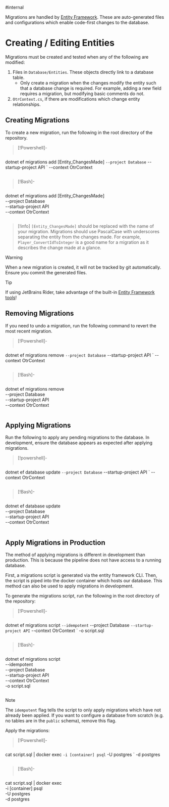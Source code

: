 #internal 

Migrations are handled by [Entity Framework](https://learn.microsoft.com/en-us/aspnet/entity-framework). These are auto-generated files and configurations which enable code-first changes to the database.

# Creating / Editing Entities

Migrations must be created and tested when any of the following are modified:

1. Files in `Database/Entities`. These objects directly link to a database table.
    - Only create a migration when the changes modify the entity such that a database change is required. For example, adding a new field requires a migration, but modifying basic comments do not.
2. `OtrContext.cs`, if there are modifications which change entity relationships.

## Creating Migrations

To create a new migration, run the following in the root directory of the repository.

> [!Powershell]-
> ```
dotnet ef migrations add [Entity_ChangesMade] `
--project Database `
--startup-project API `
--context OtrContext
> ```

> [!Bash]-
> ```
dotnet ef migrations add [Entity_ChangesMade] \
--project Database \
--startup-project API \
--context OtrContext
> ```

> [!info]
>  `[Entity_ChangesMade]` should be replaced with the name of your migration. Migrations should use PascalCase with underscores separating the entity from the changes made. For example, `Player_ConvertIdToInteger` is a good name for a migration as it describes the change made at a glance.

> [!warning] 
> When a new migration is created, it will not be tracked by git automatically. Ensure you commit the generated files.

> [!tip]
>  If using JetBrains Rider, take advantage of the built-in [Entity Framework tools](https://www.jetbrains.com/help/rider/Visual_interface_for_EF_Core_commands.html)!

## Removing Migrations

If you need to undo a migration, run the following command to revert the most recent migration.

> [!Powershell]-
> ```
dotnet ef migrations remove `
--project Database `
--startup-project API `
--context OtrContext
> ```

> [!Bash]-
  > ```
dotnet ef migrations remove \
--project Database \
--startup-project API \
--context OtrContext
> ```

## Applying Migrations

Run the following to apply any pending migrations to the database. In development, ensure the database appears as expected after applying migrations.

> [!powershell]-
> ```
dotnet ef database update `
--project Database `
--startup-project API `
--context OtrContext
>```

> [!Bash]-
> ```
dotnet ef database update \
--project Database \
--startup-project API \
--context OtrContext
>```

## Apply Migrations in Production

The method of applying migrations is different in development than production. This is because the pipeline does not have access to a running database.

First, a migrations script is generated via the entity framework CLI. Then, the script is piped into the docker container which hosts our database. This method can also be used to apply migrations in development.

To generate the migrations script, run the following in the root directory of the repository:

> [!Powershell]-
> ```
dotnet ef migrations script `
--idempotent `
--project Database `
--startup-project API `
--context OtrContext `
-o script.sql
> ```

> [!Bash]-
>```
dotnet ef migrations script \
--idempotent \
--project Database \
--startup-project API \
--context OtrContext \
-o script.sql
> ```

> [!note] 
> The `idempotent` flag tells the script to only apply migrations which have not already been applied.
> If you want to configure a database from scratch (e.g. no tables are in the `public` schema),
> remove this flag.

Apply the migrations:

> [!Powershell]-
> ```
cat script.sql | docker exec `
-i [container] psql `
-U postgres `
-d postgres
> ```

> [!Bash]-
> ```
cat script.sql | docker exec \
-i [container] psql \
-U postgres \
-d postgres
> ```
